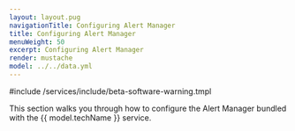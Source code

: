 ```yaml
---
layout: layout.pug
navigationTitle: Configuring Alert Manager
title: Configuring Alert Manager
menuWeight: 50
excerpt: Configuring Alert Manager
render: mustache
model: ../../data.yml
---
```


#include /services/include/beta-software-warning.tmpl

This section walks you through how to configure the Alert Manager bundled with the {{ model.techName }} service.

